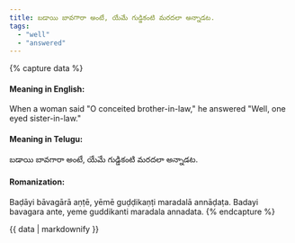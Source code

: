 ```yaml
---
title: బడాయి బావగారా అంటే, యేమే గుడ్డికంటి మరదలా అన్నాడట.
tags:
  - "well"
  - "answered"
---
```


{% capture data %}
#### Meaning in English:
When a woman said "O conceited brother-in-law," he answered "Well, one eyed sister-in-law."

#### Meaning in Telugu:
బడాయి బావగారా అంటే, యేమే గుడ్డికంటి మరదలా అన్నాడట.

#### Romanization:
Baḍāyi bāvagārā aṇṭē, yēmē guḍḍikaṇṭi maradalā annāḍaṭa.
Badayi bavagara ante, yeme guddikanti maradala annadata.
{% endcapture %}

{{ data | markdownify }}

